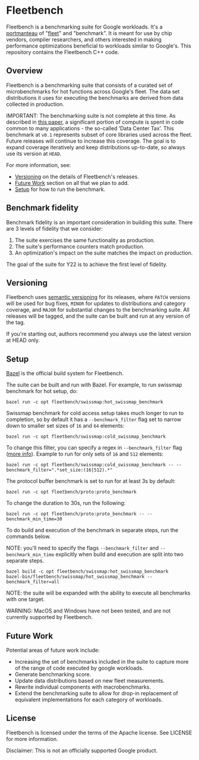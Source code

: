 # Fleetbench

Fleetbench is a benchmarking suite for Google workloads.
It's a [portmanteau](https://en.wikipedia.org/wiki/Portmanteau) of
"[fleet](https://services.google.com/fh/files/misc/fleet_management_at_scale_white_paper.pdf)"
and "benchmark".
It is meant for use by chip vendors, compiler researchers, and others
interested in making performance optimizations beneficial to workloads similar
to Google's.
This repository contains the Fleetbench C++ code.

## Overview

Fleetbench is a benchmarking suite that consists of a curated set of
microbenchmarks for hot functions across Google's fleet.
The data set distributions it uses for executing the benchmarks are derived
from data collected in production.

IMPORTANT: The benchmarking suite is not complete at this time.
As described in [this paper](https://research.google/pubs/pub44271/), a
significant portion of compute is spent in code common to many applications -
the so-called ‘Data Center Tax’.
This benchmark at `v0.1` represents subset of core libraries used across the
fleet.
Future releases will continue to increase this coverage.
The goal is to expand coverage iteratively and keep distributions up-to-date,
so always use its version at `HEAD`.

For more information, see:

* [Versioning](#versioning) on the details of Fleetbench's releases.
* [Future Work](#future-work) section on all that we plan to add.
* [Setup](#setup) for how to run the benchmark.


## Benchmark fidelity

Benchmark fidelity is an important consideration in building this suite.
There are 3 levels of fidelity that we consider:

1. The suite exercises the same functionality as production.
1. The suite's performance counters match production.
1. An optimization's impact on the suite matches the impact on production.

The goal of the suite for Y22 is to achieve the first level of fidelity.

## Versioning

Fleetbench uses [semantic versioning](http://semver.org) for its releases,
where `PATCH` versions will be used for bug fixes,
`MINOR` for updates to distributions and category coverage,
and `MAJOR` for substantial changes to the benchmarking suite.
All releases will be tagged, and the suite can be built and run at any version
of the tag.

If you're starting out, authors recommend you always use the latest version
at HEAD only.

## Setup

[Bazel](https://bazel.build) is the official build system for Fleetbench.

The suite can be built and run with Bazel. For example, to run swissmap
benchmark for hot setup, do:

```
bazel run -c opt fleetbench/swissmap:hot_swissmap_benchmark
```

Swissmap benchmark for cold access setup takes much longer to run to completion,
so by default it has a `--benchmark_filter` flag set to narrow down to smaller
set sizes of `16` and `64` elements:

```
bazel run -c opt fleetbench/swissmap:cold_swissmap_benchmark
```

To change this filter, you can specify a regex in `--benchmark_filter` flag
([more info](https://github.com/google/benchmark/blob/main/docs/user_guide.md#running-a-subset-of-benchmarks)).
Example to run for only sets of `16` and `512` elements:

```
bazel run -c opt fleetbench/swissmap:cold_swissmap_benchmark -- --benchmark_filter=".*set_size:(16|512).*"
```

The protocol buffer benchmark is set to run for at least 3s by default:

```
bazel run -c opt fleetbench/proto:proto_benchmark
```

To change the duration to 30s, run the following:

```
bazel run -c opt fleetbench/proto:proto_benchmark -- --benchmark_min_time=30
```

To do build and execution of the benchmark in separate steps, run the commands
below.

NOTE: you'll need to specify the flags `--benchmark_filter` and
`--benchmark_min_time` explicitly when build and execution are split into two
separate steps.

```
bazel build -c opt fleetbench/swissmap:hot_swissmap_benchmark
bazel-bin/fleetbench/swissmap/hot_swissmap_benchmark --benchmark_filter=all
```

NOTE: the suite will be expanded with the ability to execute all
benchmarks with one target.

WARNING: MacOS and Windows have not been tested, and are not currently supported
by Fleetbench.

## Future Work

Potential areas of future work include:

* Increasing the set of benchmarks included in the suite to capture more of the
  range of code executed by google workloads.
* Generate benchmarking score.
* Update data distributions based on new fleet measurements.
* Rewrite individual components with macrobenchmarks.
* Extend the benchmarking suite to allow for drop-in replacement of equivalent
  implementations for each category of workloads.


## License

Fleetbench is licensed under the terms of the Apache license. See LICENSE for
more information.

Disclaimer: This is not an officially supported Google product.
